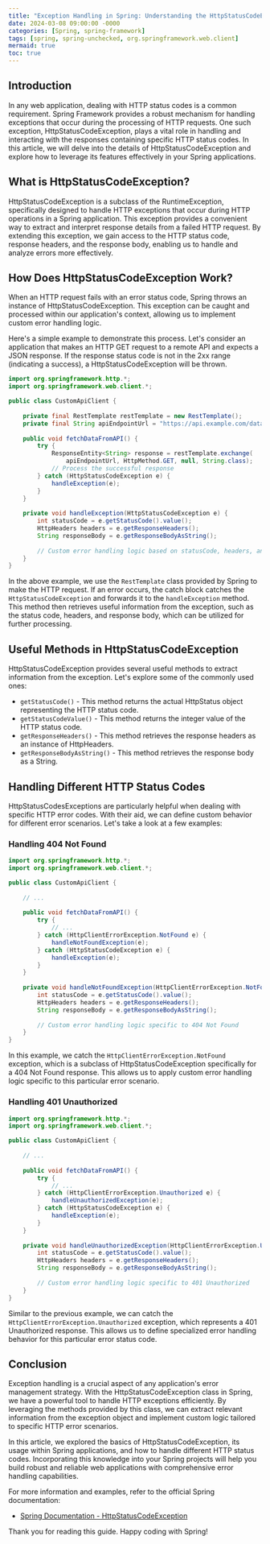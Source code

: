 ```yaml
---
title: "Exception Handling in Spring: Understanding the HttpStatusCodeException"
date: 2024-03-08 09:00:00 -0000
categories: [Spring, spring-framework]
tags: [spring, spring-unchecked, org.springframework.web.client]
mermaid: true
toc: true
---
```



## Introduction

In any web application, dealing with HTTP status codes is a common requirement. Spring Framework provides a robust mechanism for handling exceptions that occur during the processing of HTTP requests. One such exception, HttpStatusCodeException, plays a vital role in handling and interacting with the responses containing specific HTTP status codes. In this article, we will delve into the details of HttpStatusCodeException and explore how to leverage its features effectively in your Spring applications.

## What is HttpStatusCodeException?

HttpStatusCodeException is a subclass of the RuntimeException, specifically designed to handle HTTP exceptions that occur during HTTP operations in a Spring application. This exception provides a convenient way to extract and interpret response details from a failed HTTP request. By extending this exception, we gain access to the HTTP status code, response headers, and the response body, enabling us to handle and analyze errors more effectively.

## How Does HttpStatusCodeException Work?

When an HTTP request fails with an error status code, Spring throws an instance of HttpStatusCodeException. This exception can be caught and processed within our application's context, allowing us to implement custom error handling logic.

Here's a simple example to demonstrate this process. Let's consider an application that makes an HTTP GET request to a remote API and expects a JSON response. If the response status code is not in the 2xx range (indicating a success), a HttpStatusCodeException will be thrown.

```java
import org.springframework.http.*;
import org.springframework.web.client.*;

public class CustomApiClient {
    
    private final RestTemplate restTemplate = new RestTemplate();
    private final String apiEndpointUrl = "https://api.example.com/data";
    
    public void fetchDataFromAPI() {
        try {
            ResponseEntity<String> response = restTemplate.exchange(
                apiEndpointUrl, HttpMethod.GET, null, String.class);
            // Process the successful response
        } catch (HttpStatusCodeException e) {
            handleException(e);
        }
    }
    
    private void handleException(HttpStatusCodeException e) {
        int statusCode = e.getStatusCode().value();
        HttpHeaders headers = e.getResponseHeaders();
        String responseBody = e.getResponseBodyAsString();
        
        // Custom error handling logic based on statusCode, headers, and responseBody
    }
}
```

In the above example, we use the `RestTemplate` class provided by Spring to make the HTTP request. If an error occurs, the catch block catches the `HttpStatusCodeException` and forwards it to the `handleException` method. This method then retrieves useful information from the exception, such as the status code, headers, and response body, which can be utilized for further processing.

## Useful Methods in HttpStatusCodeException

HttpStatusCodeException provides several useful methods to extract information from the exception. Let's explore some of the commonly used ones:

- `getStatusCode()` - This method returns the actual HttpStatus object representing the HTTP status code.
- `getStatusCodeValue()` - This method returns the integer value of the HTTP status code.
- `getResponseHeaders()` - This method retrieves the response headers as an instance of HttpHeaders.
- `getResponseBodyAsString()` - This method retrieves the response body as a String.

## Handling Different HTTP Status Codes

HttpStatusCodesExceptions are particularly helpful when dealing with specific HTTP error codes. With their aid, we can define custom behavior for different error scenarios. Let's take a look at a few examples:

### Handling 404 Not Found

```java
import org.springframework.http.*;
import org.springframework.web.client.*;

public class CustomApiClient {
    
    // ...
    
    public void fetchDataFromAPI() {
        try {
            // ...
        } catch (HttpClientErrorException.NotFound e) {
            handleNotFoundException(e);
        } catch (HttpStatusCodeException e) {
            handleException(e);
        }
    }
    
    private void handleNotFoundException(HttpClientErrorException.NotFound e) {
        int statusCode = e.getStatusCode().value();
        HttpHeaders headers = e.getResponseHeaders();
        String responseBody = e.getResponseBodyAsString();
        
        // Custom error handling logic specific to 404 Not Found
    }
}
```

In this example, we catch the `HttpClientErrorException.NotFound` exception, which is a subclass of HttpStatusCodeException specifically for a 404 Not Found response. This allows us to apply custom error handling logic specific to this particular error scenario.

### Handling 401 Unauthorized

```java
import org.springframework.http.*;
import org.springframework.web.client.*;

public class CustomApiClient {
    
    // ...
    
    public void fetchDataFromAPI() {
        try {
            // ...
        } catch (HttpClientErrorException.Unauthorized e) {
            handleUnauthorizedException(e);
        } catch (HttpStatusCodeException e) {
            handleException(e);
        }
    }
    
    private void handleUnauthorizedException(HttpClientErrorException.Unauthorized e) {
        int statusCode = e.getStatusCode().value();
        HttpHeaders headers = e.getResponseHeaders();
        String responseBody = e.getResponseBodyAsString();
        
        // Custom error handling logic specific to 401 Unauthorized
    }
}
```

Similar to the previous example, we can catch the `HttpClientErrorException.Unauthorized` exception, which represents a 401 Unauthorized response. This allows us to define specialized error handling behavior for this particular error status code.

## Conclusion

Exception handling is a crucial aspect of any application's error management strategy. With the HttpStatusCodeException class in Spring, we have a powerful tool to handle HTTP exceptions efficiently. By leveraging the methods provided by this class, we can extract relevant information from the exception object and implement custom logic tailored to specific HTTP error scenarios.

In this article, we explored the basics of HttpStatusCodeException, its usage within Spring applications, and how to handle different HTTP status codes. Incorporating this knowledge into your Spring projects will help you build robust and reliable web applications with comprehensive error handling capabilities.

For more information and examples, refer to the official Spring documentation:

- [Spring Documentation - HttpStatusCodeException](https://docs.spring.io/spring-framework/docs/current/javadoc-api/org/springframework/web/client/HttpStatusCodeException.html)

Thank you for reading this guide. Happy coding with Spring!